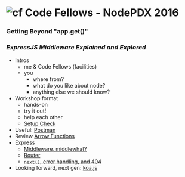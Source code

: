 ![cf](http://i.imgur.com/7v5ASc8.png) Code Fellows - NodePDX 2016 
===
### Getting Beyond "app.get()" 

### _ExpressJS Middleware Explained and Explored_

* Intros
	* me & Code Fellows (facilities)
	* you
		* where from?
		* what do you like about node?
		* anything else we should know?
* Workshop format
	* hands-on
	* try it out!
	* help each other
	* [Setup Check](setup-check.md)
* Useful: [Postman](https://chrome.google.com/webstore/detail/postman/fhbjgbiflinjbdggehcddcbncdddomop?hl=en)
* Review [Arrow Functions](https://github.com/martypdx/workshop-promises-fat-arrows/blob/master/fat-arrows.md)
* [Express](http://expressjs.com/)
	* [Middleware, middlewhat?](middleware.md)
	* [Router](router.md)
	* [`next()`, error handling, and 404](next.md)
* Looking forward, next gen: [koa.js](koajs.com) 